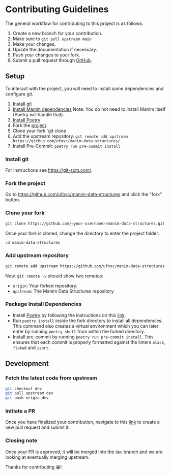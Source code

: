 # Contributing Guidelines
The general workflow for contributing to this project is as follows:
1. Create a new branch for your contribution.
2. Make sure to `git pull upstream main`
2. Make your changes.
3. Update the documentation if necessary.
4. Push your changes to your fork.
5. Submit a pull request through [GitHub](https://github.com/ufosc/manim-data-structures/pulls).

## Setup
To interact with the project, you will need to install some dependencies and configure git.

1. [Install git](https://git-scm.com/)
2. [Install Manim dependencies](https://docs.manim.community/en/stable/installation.html) Note: You do not need to install Manim itself (Poetry will handle that).
3. [Install Poetry](https://python-poetry.org/docs/master/#installing-with-the-official-installer)
4. Fork the [project](https://github.com/ufosc/manim-data-structures).
5. Clone your fork `git clone <my-fork-url>.
6. Add the upstream repository. `git remote add upstream https://github.com/ufosc/manim-data-structures/`
7. Install Pre-Commit:
`poetry run pre-commit install`

### Install git
For instructions see https://git-scm.com/.

### Fork the project
Go to https://github.com/ufosc/manim-data-structures and click the "fork" button.

### Clone your fork
```bash
git clone https://github.com/<your-username>/manim-data-structures.git
```
Once your fork is cloned, change the directory to enter the project folder:
```bash
cd manim-data-structures
```

### Add upstream repository
```bash
git remote add upstream https://github.com/ufosc/manim-data-structures.git
```
Now, `git remote -v` should show two remotes:
- `origin`: Your forked repository.
- `upstream`: The Manim Data Structures repository

### Package Install Dependencies
- Install [Poetry](https://python-poetry.org/) by following the instructions on this [link](https://python-poetry.org/docs/master/#installing-with-the-official-installer).
- Run `poetry install` inside the fork directory to install all dependencies. This command also creates a virtual environment which you can later enter by running `poetry shell` from within the forked directory.
- Install pre-commit by running `poetry run pre-commit install`. This ensures that each commit is properly formatted against the linters `black`, `flake8` and `isort`.

## Development

### Fetch the latest code from upstream
```bash
git checkout dev
git pull upstream dev
git push origin dev
```

### Initiate a PR
Once you have finalized your contribution, navigate to this [link](https://github.com/ufosc/manim-data-structures/pulls) to create a new pull request and submit it.

### Closing note
Once your PR is approved, it will be merged into the `dev` branch and we are looking at eventually merging upstream.

Thanks for contributing 😁!
